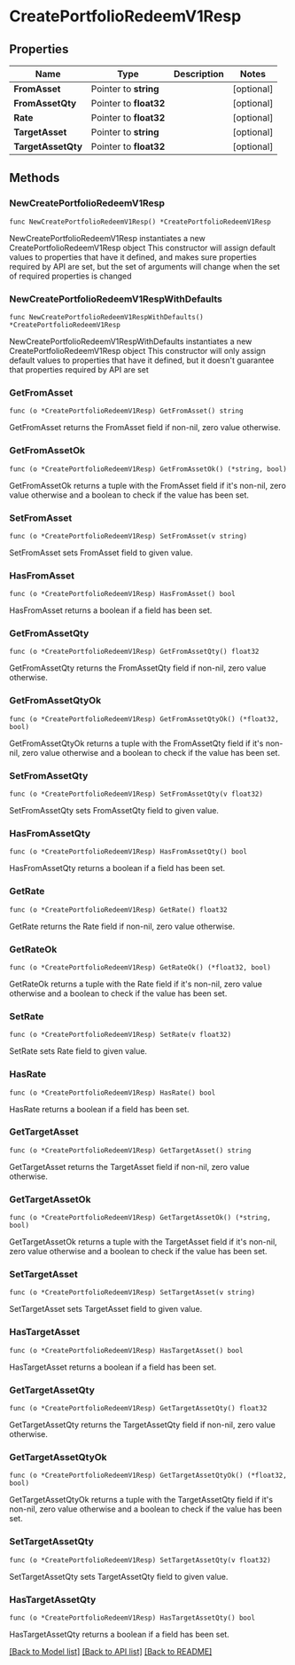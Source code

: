 # CreatePortfolioRedeemV1Resp

## Properties

Name | Type | Description | Notes
------------ | ------------- | ------------- | -------------
**FromAsset** | Pointer to **string** |  | [optional] 
**FromAssetQty** | Pointer to **float32** |  | [optional] 
**Rate** | Pointer to **float32** |  | [optional] 
**TargetAsset** | Pointer to **string** |  | [optional] 
**TargetAssetQty** | Pointer to **float32** |  | [optional] 

## Methods

### NewCreatePortfolioRedeemV1Resp

`func NewCreatePortfolioRedeemV1Resp() *CreatePortfolioRedeemV1Resp`

NewCreatePortfolioRedeemV1Resp instantiates a new CreatePortfolioRedeemV1Resp object
This constructor will assign default values to properties that have it defined,
and makes sure properties required by API are set, but the set of arguments
will change when the set of required properties is changed

### NewCreatePortfolioRedeemV1RespWithDefaults

`func NewCreatePortfolioRedeemV1RespWithDefaults() *CreatePortfolioRedeemV1Resp`

NewCreatePortfolioRedeemV1RespWithDefaults instantiates a new CreatePortfolioRedeemV1Resp object
This constructor will only assign default values to properties that have it defined,
but it doesn't guarantee that properties required by API are set

### GetFromAsset

`func (o *CreatePortfolioRedeemV1Resp) GetFromAsset() string`

GetFromAsset returns the FromAsset field if non-nil, zero value otherwise.

### GetFromAssetOk

`func (o *CreatePortfolioRedeemV1Resp) GetFromAssetOk() (*string, bool)`

GetFromAssetOk returns a tuple with the FromAsset field if it's non-nil, zero value otherwise
and a boolean to check if the value has been set.

### SetFromAsset

`func (o *CreatePortfolioRedeemV1Resp) SetFromAsset(v string)`

SetFromAsset sets FromAsset field to given value.

### HasFromAsset

`func (o *CreatePortfolioRedeemV1Resp) HasFromAsset() bool`

HasFromAsset returns a boolean if a field has been set.

### GetFromAssetQty

`func (o *CreatePortfolioRedeemV1Resp) GetFromAssetQty() float32`

GetFromAssetQty returns the FromAssetQty field if non-nil, zero value otherwise.

### GetFromAssetQtyOk

`func (o *CreatePortfolioRedeemV1Resp) GetFromAssetQtyOk() (*float32, bool)`

GetFromAssetQtyOk returns a tuple with the FromAssetQty field if it's non-nil, zero value otherwise
and a boolean to check if the value has been set.

### SetFromAssetQty

`func (o *CreatePortfolioRedeemV1Resp) SetFromAssetQty(v float32)`

SetFromAssetQty sets FromAssetQty field to given value.

### HasFromAssetQty

`func (o *CreatePortfolioRedeemV1Resp) HasFromAssetQty() bool`

HasFromAssetQty returns a boolean if a field has been set.

### GetRate

`func (o *CreatePortfolioRedeemV1Resp) GetRate() float32`

GetRate returns the Rate field if non-nil, zero value otherwise.

### GetRateOk

`func (o *CreatePortfolioRedeemV1Resp) GetRateOk() (*float32, bool)`

GetRateOk returns a tuple with the Rate field if it's non-nil, zero value otherwise
and a boolean to check if the value has been set.

### SetRate

`func (o *CreatePortfolioRedeemV1Resp) SetRate(v float32)`

SetRate sets Rate field to given value.

### HasRate

`func (o *CreatePortfolioRedeemV1Resp) HasRate() bool`

HasRate returns a boolean if a field has been set.

### GetTargetAsset

`func (o *CreatePortfolioRedeemV1Resp) GetTargetAsset() string`

GetTargetAsset returns the TargetAsset field if non-nil, zero value otherwise.

### GetTargetAssetOk

`func (o *CreatePortfolioRedeemV1Resp) GetTargetAssetOk() (*string, bool)`

GetTargetAssetOk returns a tuple with the TargetAsset field if it's non-nil, zero value otherwise
and a boolean to check if the value has been set.

### SetTargetAsset

`func (o *CreatePortfolioRedeemV1Resp) SetTargetAsset(v string)`

SetTargetAsset sets TargetAsset field to given value.

### HasTargetAsset

`func (o *CreatePortfolioRedeemV1Resp) HasTargetAsset() bool`

HasTargetAsset returns a boolean if a field has been set.

### GetTargetAssetQty

`func (o *CreatePortfolioRedeemV1Resp) GetTargetAssetQty() float32`

GetTargetAssetQty returns the TargetAssetQty field if non-nil, zero value otherwise.

### GetTargetAssetQtyOk

`func (o *CreatePortfolioRedeemV1Resp) GetTargetAssetQtyOk() (*float32, bool)`

GetTargetAssetQtyOk returns a tuple with the TargetAssetQty field if it's non-nil, zero value otherwise
and a boolean to check if the value has been set.

### SetTargetAssetQty

`func (o *CreatePortfolioRedeemV1Resp) SetTargetAssetQty(v float32)`

SetTargetAssetQty sets TargetAssetQty field to given value.

### HasTargetAssetQty

`func (o *CreatePortfolioRedeemV1Resp) HasTargetAssetQty() bool`

HasTargetAssetQty returns a boolean if a field has been set.


[[Back to Model list]](../README.md#documentation-for-models) [[Back to API list]](../README.md#documentation-for-api-endpoints) [[Back to README]](../README.md)


